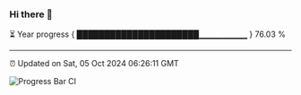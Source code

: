 ### Hi there 👋

⏳ Year progress { ██████████████████████▁▁▁▁▁▁▁▁ } 76.03 %

---

⏰ Updated on Sat, 05 Oct 2024 06:26:11 GMT

![Progress Bar CI](https://github.com/liununu/liununu/workflows/Progress%20Bar%20CI/badge.svg)

